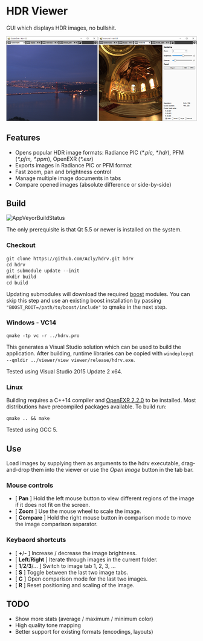 # HDR Viewer

GUI which displays HDR images, no bullshit.

![Screenshots](/media/Screenshots.png?raw=true)

## Features

* Opens popular HDR image formats: Radiance PIC (_*.pic, *.hdr_), PFM (_*.pfm, *.ppm_), OpenEXR (_*.exr_)
* Exports images in Radiance PIC or PFM format
* Fast zoom, pan and brightness control
* Manage multiple image documents in tabs
* Compare opened images (absolute difference or side-by-side)

## Build

![AppVeyorBuildStatus](https://ci.appveyor.com/api/projects/status/github/Acly/hdrv?branch=master&svg=true)

The only prerequisite is that Qt 5.5 or newer is installed on the system.

### Checkout

```
git clone https://github.com/Acly/hdrv.git hdrv
cd hdrv
git submodule update --init
mkdir build
cd build   
```

Updating submodules will download the required [boost](http://www.boost.org/) modules. You
can skip this step and use an existing boost installation by passing `"BOOST_ROOT=/path/to/boost/include"`
to qmake in the next step. 

### Windows - VC14
```
qmake -tp vc -r ../hdrv.pro
```

This generates a Visual Studio solution which can be used to build the application.
After building, runtime libraries can be copied with `windeployqt --qmldir ../viewer/view viewer/release/hdrv.exe`.

Tested using Visual Studio 2015 Update 2 x64.

### Linux

Building requires a C++14 compiler and [OpenEXR 2.2.0](http://www.openexr.com/)
to be installed. Most distributions have precompiled packages available. To build run:

```
qmake .. && make
```

Tested using GCC 5.

## Use

Load images by supplying them as arguments to the hdrv executable, drag-and-drop them into the viewer or
use the _Open image_ button in the tab bar.

### Mouse controls

* \[ **Pan** \] Hold the left mouse button to view different regions of the image if it does not fit on the screen.
* \[ **Zoom** \] Use the mouse wheel to scale the image.
* \[ **Compare** \] Hold the right mouse button in comparison mode to move the image comparison separator.

### Keybaord shortcuts

* \[ **+**/**-** \] Increase / decrease the image brightness.
* \[ **Left**/**Right** \] Iterate through images in the current folder.
* \[ **1**/**2**/**3**/... \] Switch to image tab 1, 2, 3, ...
* \[ **S** \] Toggle between the last two image tabs.
* \[ **C** \] Open comparison mode for the last two images.
* \[ **R** \] Reset positioning and scaling of the image.

## TODO

* Show more stats (average / maximum / minimum color)
* High quality tone mapping
* Better support for existing formats (encodings, layouts)
